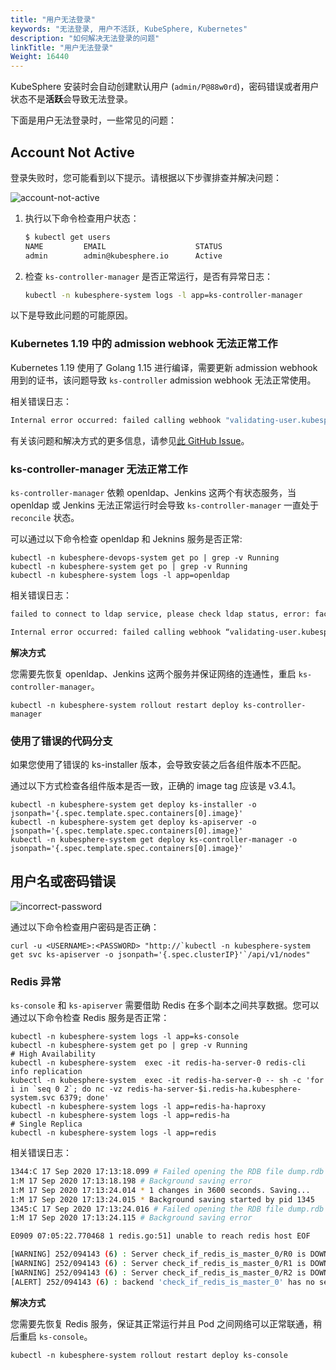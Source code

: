 ```yaml
---
title: "用户无法登录"
keywords: "无法登录, 用户不活跃, KubeSphere, Kubernetes"
description: "如何解决无法登录的问题"
linkTitle: "用户无法登录"
Weight: 16440
---
```


KubeSphere 安装时会自动创建默认用户 (`admin/P@88w0rd`)，密码错误或者用户状态不是**活跃**会导致无法登录。

下面是用户无法登录时，一些常见的问题：

## Account Not Active

登录失败时，您可能看到以下提示。请根据以下步骤排查并解决问题：

![account-not-active](/images/docs/v3.x/faq/access-control-and-account-management/cannot-login/account-not-active.png)

1. 执行以下命令检查用户状态：

   ```bash
   $ kubectl get users
   NAME         EMAIL                    STATUS
   admin        admin@kubesphere.io      Active
   ```

2. 检查 `ks-controller-manager` 是否正常运行，是否有异常日志：

   ```bash
   kubectl -n kubesphere-system logs -l app=ks-controller-manager
   ```

以下是导致此问题的可能原因。

### Kubernetes 1.19 中的 admission webhook 无法正常工作

Kubernetes 1.19 使用了 Golang 1.15 进行编译，需要更新 admission webhook 用到的证书，该问题导致 `ks-controller` admission webhook 无法正常使用。

相关错误日志：

```bash
Internal error occurred: failed calling webhook "validating-user.kubesphere.io": Post "https://ks-controller-manager.kubesphere-system.svc:443/validate-email-iam-kubesphere-io-v1alpha2-user?timeout=30s": x509: certificate relies on legacy Common Name field, use SANs or temporarily enable Common Name matching with GODEBUG=x509ignoreCN=0
```

有关该问题和解决方式的更多信息，请参见[此 GitHub Issue](https://github.com/kubesphere/kubesphere/issues/2928)。

### ks-controller-manager 无法正常工作

`ks-controller-manager` 依赖 openldap、Jenkins 这两个有状态服务，当 openldap 或 Jenkins 无法正常运行时会导致 `ks-controller-manager` 一直处于 `reconcile` 状态。

可以通过以下命令检查 openldap 和 Jeknins 服务是否正常:

```
kubectl -n kubesphere-devops-system get po | grep -v Running
kubectl -n kubesphere-system get po | grep -v Running
kubectl -n kubesphere-system logs -l app=openldap
```

相关错误日志：

```bash
failed to connect to ldap service, please check ldap status, error: factory is not able to fill the pool: LDAP Result Code 200 \"Network Error\": dial tcp: lookup openldap.kubesphere-system.svc on 169.254.25.10:53: no such host
```

```bash
Internal error occurred: failed calling webhook “validating-user.kubesphere.io”: Post https://ks-controller-manager.kubesphere-system.svc:443/validate-email-iam-kubesphere-io-v1alpha2-user?timeout=4s: context deadline exceeded
```

**解决方式**

您需要先恢复 openldap、Jenkins 这两个服务并保证网络的连通性，重启 `ks-controller-manager`。

```
kubectl -n kubesphere-system rollout restart deploy ks-controller-manager
```

### 使用了错误的代码分支

如果您使用了错误的 ks-installer 版本，会导致安装之后各组件版本不匹配。

通过以下方式检查各组件版本是否一致，正确的 image tag 应该是 v3.4.1。

```
kubectl -n kubesphere-system get deploy ks-installer -o jsonpath='{.spec.template.spec.containers[0].image}'
kubectl -n kubesphere-system get deploy ks-apiserver -o jsonpath='{.spec.template.spec.containers[0].image}'
kubectl -n kubesphere-system get deploy ks-controller-manager -o jsonpath='{.spec.template.spec.containers[0].image}'
```

## 用户名或密码错误

![incorrect-password](/images/docs/v3.x/faq/access-control-and-account-management/cannot-login/wrong-password.png)

通过以下命令检查用户密码是否正确：

```
curl -u <USERNAME>:<PASSWORD> "http://`kubectl -n kubesphere-system get svc ks-apiserver -o jsonpath='{.spec.clusterIP}'`/api/v1/nodes"
```

### Redis 异常

`ks-console` 和 `ks-apiserver` 需要借助 Redis 在多个副本之间共享数据。您可以通过以下命令检查 Redis 服务是否正常：

```
kubectl -n kubesphere-system logs -l app=ks-console
kubectl -n kubesphere-system get po | grep -v Running
# High Availability
kubectl -n kubesphere-system  exec -it redis-ha-server-0 redis-cli info replication
kubectl -n kubesphere-system  exec -it redis-ha-server-0 -- sh -c 'for i in `seq 0 2`; do nc -vz redis-ha-server-$i.redis-ha.kubesphere-system.svc 6379; done'
kubectl -n kubesphere-system logs -l app=redis-ha-haproxy
kubectl -n kubesphere-system logs -l app=redis-ha
# Single Replica 
kubectl -n kubesphere-system logs -l app=redis
```

相关错误日志：

```bash
1344:C 17 Sep 2020 17:13:18.099 # Failed opening the RDB file dump.rdb (in server root dir /data) for saving: Stale file handle
1:M 17 Sep 2020 17:13:18.198 # Background saving error
1:M 17 Sep 2020 17:13:24.014 * 1 changes in 3600 seconds. Saving...
1:M 17 Sep 2020 17:13:24.015 * Background saving started by pid 1345
1345:C 17 Sep 2020 17:13:24.016 # Failed opening the RDB file dump.rdb (in server root dir /data) for saving: Stale file handle
1:M 17 Sep 2020 17:13:24.115 # Background saving error
```

```bash
E0909 07:05:22.770468 1 redis.go:51] unable to reach redis host EOF
```

```bash
[WARNING] 252/094143 (6) : Server check_if_redis_is_master_0/R0 is DOWN, reason: Layer7 timeout, info: " at step 5 of tcp-check (expect string '10.223.2.232')", check duration: 1000ms. 2 active and 0 backup servers left. 0 sessions active, 0 requeued, 0 remaining in queue.
[WARNING] 252/094143 (6) : Server check_if_redis_is_master_0/R1 is DOWN, reason: Layer7 timeout, info: " at step 5 of tcp-check (expect string '10.223.2.232')", check duration: 1000ms. 1 active and 0 backup servers left. 0 sessions active, 0 requeued, 0 remaining in queue.
[WARNING] 252/094143 (6) : Server check_if_redis_is_master_0/R2 is DOWN, reason: Layer7 timeout, info: " at step 5 of tcp-check (expect string '10.223.2.232')", check duration: 1000ms. 0 active and 0 backup servers left. 0 sessions active, 0 requeued, 0 remaining in queue.
[ALERT] 252/094143 (6) : backend 'check_if_redis_is_master_0' has no server available!
```

**解决方式**

您需要先恢复 Redis 服务，保证其正常运行并且 Pod 之间网络可以正常联通，稍后重启 `ks-console`。

```
kubectl -n kubesphere-system rollout restart deploy ks-console
```
